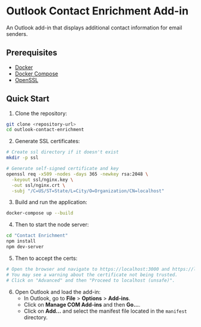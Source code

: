 # Outlook Contact Enrichment Add-in

An Outlook add-in that displays additional contact information for email senders.

## Prerequisites

- [Docker](https://docs.docker.com/get-docker/)
- [Docker Compose](https://docs.docker.com/compose/install/)
- [OpenSSL](https://www.openssl.org/)

## Quick Start

1. Clone the repository:
```bash
git clone <repository-url>
cd outlook-contact-enrichment
```

2. Generate SSL certificates:
```bash
# Create ssl directory if it doesn't exist
mkdir -p ssl

# Generate self-signed certificate and key
openssl req -x509 -nodes -days 365 -newkey rsa:2048 \
  -keyout ssl/nginx.key \
  -out ssl/nginx.crt \
  -subj "/C=US/ST=State/L=City/O=Organization/CN=localhost"
```

3. Build and run the application:
```bash
docker-compose up --build
```

4. Then to start the node server:
```bash
cd "Contact Enrichment"
npm install
npm dev-server
```

5. Then to accept the certs:
```bash
# Open the browser and navigate to https://localhost:3000 and https://localhost:5000
# You may see a warning about the certificate not being trusted.
# Click on "Advanced" and then "Proceed to localhost (unsafe)".
```

6. Open Outlook and load the add-in:
   - In Outlook, go to **File** > **Options** > **Add-ins**.
   - Click on **Manage COM Add-ins** and then **Go...**.
   - Click on **Add...** and select the manifest file located in the `manifest` directory.